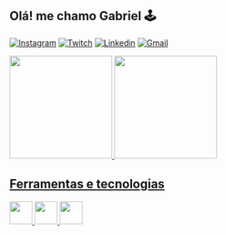 ## Olá! me chamo Gabriel 🕹️

[![Instagram](https://img.shields.io/badge/Instagram-E4405F?style=for-the-badge&logo=instagram&logoColor=white)](#)
[![Twitch](https://img.shields.io/badge/Twitch-9146FF?style=for-the-badge&logo=twitch&logoColor=white)](#)
[![Linkedin](https://img.shields.io/badge/LinkedIn-0077B5?style=for-the-badge&logo=linkedin&logoColor=white)](https://www.linkedin.com/in/gabriel-teles-4b32a414b/)
[![Gmail](https://img.shields.io/badge/Gmail-D14836?style=for-the-badge&logo=gmail&logoColor=white)](mailto:gabrielteles.tms@gmail.com)

<div>
<a href="https://github.com/GabrielTelesDeveloper">
<img loading="lazy" height="180em" src="https://github-readme-stats.vercel.app/api/top-langs/?username=GabrielTelesDeveloper&layout=compact&langs_count=7&theme=tokyonight"/>
<img loading="lazy" height="180em" src="https://github-readme-stats.vercel.app/api?username=GabrielTelesDeveloper&show_icons=true&theme=tokyonight&include_all_commits=true&count_private=true"/>
</div>

## Ferramentas e tecnologias

<img loading="lazy" src="https://cdn.jsdelivr.net/gh/devicons/devicon/icons/docker/docker-plain-wordmark.svg" width="40" height="40"/>
<img loading="lazy" src="https://cdn.jsdelivr.net/gh/devicons/devicon/icons/html5/html5-plain-wordmark.svg" width="40" height="40"/>
<img loading="lazy" src="https://cdn.jsdelivr.net/gh/devicons/devicon/icons/css3/css3-plain-wordmark.svg" width="40" height="40"/>

